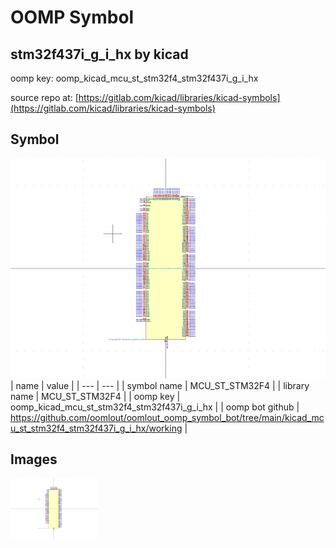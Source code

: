 # OOMP Symbol  
## stm32f437i_g_i_hx  by kicad  
  
oomp key: oomp_kicad_mcu_st_stm32f4_stm32f437i_g_i_hx  
  
source repo at: [https://gitlab.com/kicad/libraries/kicad-symbols](https://gitlab.com/kicad/libraries/kicad-symbols)  
## Symbol  
  
[![working.png](working_600.png)](working.png)  
| name | value | 
| --- | --- | 
| symbol name | MCU_ST_STM32F4 | 
| library name | MCU_ST_STM32F4 | 
| oomp key | oomp_kicad_mcu_st_stm32f4_stm32f437i_g_i_hx | 
| oomp bot github | https://github.com/oomlout/oomlout_oomp_symbol_bot/tree/main/kicad_mcu_st_stm32f4_stm32f437i_g_i_hx/working | 
## Images  
  
[![working.png](working_140.png)](working.png)  
